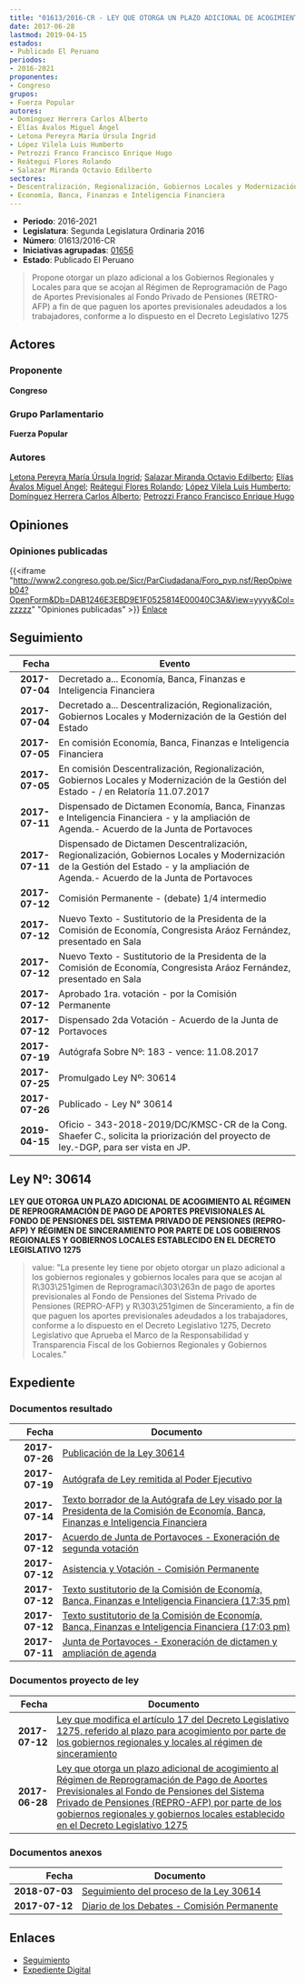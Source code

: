 ```yaml
---
title: "01613/2016-CR - LEY QUE OTORGA UN PLAZO ADICIONAL DE ACOGIMIENTO AL RÉGIMEN DE REPROGRAMACIÓN DE PAGO DE APORTES PREVISIONALES AL FONDO DE PENSIONES DEL SISTEMA PRIVADO DE PENSIONES (REPRO-AFP) POR PARTE DE LOS GOBIERNOS REGIONALES Y GOBIERNOS LOCALES ESTABLECIDO EN EL DECRETO LEGISLATIVO 1275"
date: 2017-06-28
lastmod: 2019-04-15
estados:
- Publicado El Peruano
periodos:
- 2016-2021
proponentes:
- Congreso
grupos:
- Fuerza Popular
autores:
- Domínguez Herrera Carlos Alberto
- Elías Ávalos Miguel Ángel
- Letona Pereyra María Úrsula Ingrid
- López Vilela Luis Humberto
- Petrozzi Franco Francisco Enrique Hugo
- Reátegui Flores Rolando
- Salazar Miranda Octavio Edilberto
sectores:
- Descentralización, Regionalización, Gobiernos Locales y Modernización de la Gestión del Estado
- Economía, Banca, Finanzas e Inteligencia Financiera
---
```

- **Periodo**: 2016-2021
- **Legislatura**: Segunda Legislatura Ordinaria 2016
- **Número**: 01613/2016-CR
- **Iniciativas agrupadas**: [01656](../../01600/01656)
- **Estado**: Publicado El Peruano

> Propone otorgar un plazo adicional a los Gobiernos Regionales y Locales para que se acojan al Régimen de Reprogramación de Pago de Aportes Previsionales al Fondo Privado de Pensiones (RETRO-AFP) a fin de que paguen los aportes previsionales adeudados a los trabajadores, conforme a lo dispuesto en el Decreto Legislativo 1275


## Actores

### Proponente

**Congreso**

### Grupo Parlamentario

**Fuerza Popular**

### Autores

[Letona Pereyra María Úrsula Ingrid](mailto:mailto:mletona@congreso.gob.pe); [Salazar Miranda Octavio Edilberto](mailto:mailto:osalazar@congreso.gob.pe); [Elías Ávalos Miguel Ángel](mailto:mailto:melias@congreso.gob.pe); [Reátegui Flores Rolando](mailto:mailto:rreategui@congreso.gob.pe); [López Vilela Luis Humberto](mailto:mailto:llopezv@congreso.gob.pe); [Domínguez Herrera Carlos Alberto](mailto:mailto:cdominguez@congreso.gob.pe); [Petrozzi Franco Francisco Enrique Hugo](mailto:mailto:fpetrozzi@congreso.gob.pe)

## Opiniones

### Opiniones publicadas

{{<iframe "http://www2.congreso.gob.pe/Sicr/ParCiudadana/Foro_pvp.nsf/RepOpiweb04?OpenForm&Db=DAB1246E3EBD9E1F0525814E00040C3A&View=yyyy&Col=zzzzz" "Opiniones publicadas" >}}
[Enlace](http://www2.congreso.gob.pe/Sicr/ParCiudadana/Foro_pvp.nsf/RepOpiweb04?OpenForm&Db=DAB1246E3EBD9E1F0525814E00040C3A&View=yyyy&Col=zzzzz)


## Seguimiento

| Fecha | Evento |
|------:|--------|
| **2017-07-04** | Decretado a... Economía, Banca, Finanzas e Inteligencia Financiera |
| **2017-07-04** | Decretado a... Descentralización, Regionalización, Gobiernos Locales y Modernización de la Gestión del Estado |
| **2017-07-05** | En comisión Economía, Banca, Finanzas e Inteligencia Financiera |
| **2017-07-05** | En comisión Descentralización, Regionalización, Gobiernos Locales y Modernización de la Gestión del Estado - / en Relatoría 11.07.2017 |
| **2017-07-11** | Dispensado de Dictamen Economía, Banca, Finanzas e Inteligencia Financiera - y la ampliación de Agenda.- Acuerdo de la Junta de Portavoces |
| **2017-07-11** | Dispensado de Dictamen Descentralización, Regionalización, Gobiernos Locales y Modernización de la Gestión del Estado - y la ampliación de Agenda.- Acuerdo de la Junta de Portavoces |
| **2017-07-12** | Comisión Permanente - (debate) 1/4 intermedio |
| **2017-07-12** | Nuevo Texto - Sustitutorio de la Presidenta de la Comisión de Economía, Congresista Aráoz Fernández, presentado en Sala |
| **2017-07-12** | Nuevo Texto - Sustitutorio de la Presidenta de la Comisión de Economía, Congresista Aráoz Fernández, presentado en Sala |
| **2017-07-12** | Aprobado 1ra. votación - por la Comisión Permanente |
| **2017-07-12** | Dispensado 2da Votación - Acuerdo de la Junta de Portavoces |
| **2017-07-19** | Autógrafa Sobre Nº: 183 - vence: 11.08.2017 |
| **2017-07-25** | Promulgado Ley Nº: 30614 |
| **2017-07-26** | Publicado - Ley N° 30614 |
| **2019-04-15** | Oficio - 343-2018-2019/DC/KMSC-CR de la Cong. Shaefer C., solicita la priorización del proyecto de ley.-DGP, para ser vista en JP. |

## Ley Nº: 30614

**LEY QUE OTORGA UN PLAZO ADICIONAL DE ACOGIMIENTO AL RÉGIMEN DE REPROGRAMACIÓN DE PAGO DE APORTES PREVISIONALES AL FONDO DE PENSIONES DEL SISTEMA PRIVADO DE PENSIONES (REPRO-AFP) Y RÉGIMEN DE SINCERAMIENTO POR PARTE DE LOS GOBIERNOS REGIONALES Y GOBIERNOS LOCALES ESTABLECIDO EN EL DECRETO LEGISLATIVO 1275**

> value: "La presente ley tiene por objeto otorgar un plazo adicional a los gobiernos regionales y gobiernos locales para que se acojan al R\303\251gimen de Reprogramaci\303\263n de pago de aportes previsionales al Fondo de Pensiones del Sistema Privado de Pensiones (REPRO-AFP) y R\303\251gimen de Sinceramiento, a fin de que paguen los aportes previsionales adeudados a los trabajadores, conforme a lo dispuesto en el Decreto Legislativo 1275, Decreto Legislativo que Aprueba el Marco de la Responsabilidad y Transparencia Fiscal de los Gobiernos Regionales y Gobiernos Locales."


## Expediente

### Documentos resultado

| Fecha | Documento |
|------:|-----------|
| **2017-07-26** | [Publicación de la Ley 30614](http://www.leyes.congreso.gob.pe/Documentos/2016_2021/ADLP/Normas_Legales/30614-LEY.pdf) |
| **2017-07-19** | [Autógrafa de Ley remitida al Poder Ejecutivo](http://www.leyes.congreso.gob.pe/Documentos/2016_2021/ADLP/Texto_Aprobado/AU0161320170719.pdf) |
| **2017-07-14** | [Texto borrador de la Autógrafa de Ley visado por la Presidenta de la Comisión de Economía, Banca, Finanzas e Inteligencia Financiera](http://www.leyes.congreso.gob.pe/Documentos/2016_2021/Texto_Borrador_de_Autografa/BAU0161320170714.pdf) |
| **2017-07-12** | [Acuerdo de Junta de Portavoces - Exoneración de segunda votación](http://www.leyes.congreso.gob.pe/Documentos/2016_2021/Acuerdos/Junta_Portavoces/AJP0161320170712.pdf) |
| **2017-07-12** | [Asistencia y Votación - Comisión Permanente](http://www.leyes.congreso.gob.pe/Documentos/2016_2021/Asistencia_y_Votacion/Proyectos_de_Ley/AVCP0161320170712.pdf) |
| **2017-07-12** | [Texto sustitutorio de la Comisión de Economía, Banca, Finanzas e Inteligencia Financiera (17:35 pm)](http://www.leyes.congreso.gob.pe/Documentos/2016_2021/Texto_Sustitutorio/Proyectos_de_Ley/TS0161320170712..PDF) |
| **2017-07-12** | [Texto sustitutorio de la Comisión de Economía, Banca, Finanzas e Inteligencia Financiera (17:03 pm)](http://www.leyes.congreso.gob.pe/Documentos/2016_2021/Texto_Sustitutorio/Proyectos_de_Ley/TS0161320170712.pdf) |
| **2017-07-11** | [Junta de Portavoces - Exoneración de dictamen y ampliación de agenda](http://www.leyes.congreso.gob.pe/Documentos/2016_2021/Acuerdos/Junta_Portavoces/AJP0161320170711.pdf) |

### Documentos proyecto de ley

| Fecha | Documento |
|------:|-----------|
| **2017-07-12** | [Ley que modifica el artículo 17 del Decreto Legislativo 1275, referido al plazo para acogimiento por parte de los gobiernos regionales y locales al régimen de sinceramiento](http://www.leyes.congreso.gob.pe/Documentos/2016_2021/Proyectos_de_Ley_y_de_Resoluciones_Legislativas/PL0165620170712..pdf) |
| **2017-06-28** | [Ley que otorga un plazo adicional de acogimiento al Régimen de Reprogramación de Pago de Aportes Previsionales al Fondo de Pensiones del Sistema Privado de Pensiones (REPRO-AFP) por parte de los gobiernos regionales y gobiernos locales establecido en el Decreto Legislativo 1275](http://www.leyes.congreso.gob.pe/Documentos/2016_2021/Proyectos_de_Ley_y_de_Resoluciones_Legislativas/PL0161320170628..pdf) |

### Documentos anexos

| Fecha | Documento |
|------:|-----------|
| **2018-07-03** | [Seguimiento del proceso de la Ley 30614](http://www.leyes.congreso.gob.pe/Documentos/2016_2021/Informes/Comision_Permanente/RENDICION-CUENTAS-CONTRALOR.pdf) |
| **2017-07-12** | [Diario de los Debates - Comisión Permanente](http://www2.congreso.gob.pe/Sicr/DiarioDebates/Publicad.nsf/SesionesPleno/05256D6E0073DFE90525815C006190DC/$FILE/PER-2016-13.pdf) |

## Enlaces

- [Seguimiento](http://www2.congreso.gob.pe/Sicr/TraDocEstProc/CLProLey2016.nsf/f7fff46988ca05b1052578e100829cc7/ca598a38ff1ea56f0525814e0002a92c?OpenDocument)
- [Expediente Digital](http://www2.congreso.gob.pe/Sicr/TraDocEstProc/Expvirt_2011.nsf/visbusqptramdoc1621/01613?opendocument)

